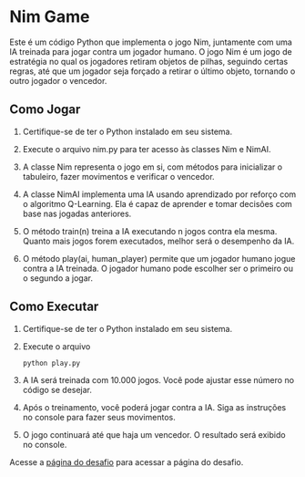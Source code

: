 # Nim Game

Este é um código Python que implementa o jogo Nim, juntamente com uma IA treinada para jogar contra um jogador humano. O jogo Nim é um jogo de estratégia no qual os jogadores retiram objetos de pilhas, seguindo certas regras, até que um jogador seja forçado a retirar o último objeto, tornando o outro jogador o vencedor.

## Como Jogar

1. Certifique-se de ter o Python instalado em seu sistema.
    
2. Execute o arquivo nim.py para ter acesso às classes Nim e NimAI.
    
3. A classe Nim representa o jogo em si, com métodos para inicializar o tabuleiro, fazer movimentos e verificar o vencedor.
    
4. A classe NimAI implementa uma IA usando aprendizado por reforço com o algoritmo Q-Learning. Ela é capaz de aprender e tomar decisões com base nas jogadas anteriores.
    
5. O método train(n) treina a IA executando n jogos contra ela mesma. Quanto mais jogos forem executados, melhor será o desempenho da IA.
    
6. O método play(ai, human_player) permite que um jogador humano jogue contra a IA treinada. O jogador humano pode escolher ser o primeiro ou o segundo a jogar.

## Como Executar

1. Certifique-se de ter o Python instalado em seu sistema.
    
2. Execute o arquivo

       python play.py
    
4. A IA será treinada com 10.000 jogos. Você pode ajustar esse número no código se desejar.
    
5. Após o treinamento, você poderá jogar contra a IA. Siga as instruções no console para fazer seus movimentos.
    
6. O jogo continuará até que haja um vencedor. O resultado será exibido no console.

Acesse a [página do desafio](https://cs50.harvard.edu/ai/2020/projects/4/nim/) para acessar a página do desafio. 
